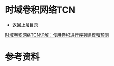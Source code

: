 # 时域卷积网络TCN

* [返回上层目录](../convolutional-neural-network.md)



[时域卷积网络TCN详解：使用卷积进行序列建模和预测](https://zhuanlan.zhihu.com/p/269731045)



# 参考资料

